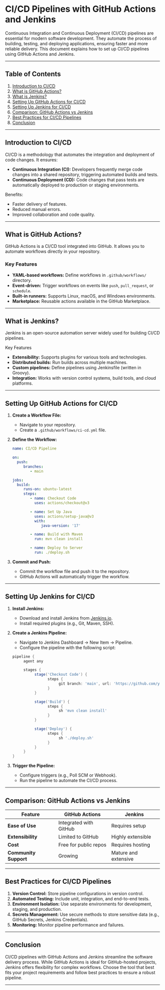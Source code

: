 # CI/CD Pipelines with GitHub Actions and Jenkins

Continuous Integration and Continuous Deployment (CI/CD) pipelines are essential for modern software development. They automate the process of building, testing, and deploying applications, ensuring faster and more reliable delivery. This document explains how to set up CI/CD pipelines using GitHub Actions and Jenkins.

---

## Table of Contents

1. [Introduction to CI/CD](#introduction-to-cicd)
2. [What is GitHub Actions?](#what-is-github-actions)
3. [What is Jenkins?](#what-is-jenkins)
4. [Setting Up GitHub Actions for CI/CD](#setting-up-github-actions-for-cicd)
5. [Setting Up Jenkins for CI/CD](#setting-up-jenkins-for-cicd)
6. [Comparison: GitHub Actions vs Jenkins](#comparison-github-actions-vs-jenkins)
7. [Best Practices for CI/CD Pipelines](#best-practices-for-cicd-pipelines)
8. [Conclusion](#conclusion)

---

## Introduction to CI/CD

CI/CD is a methodology that automates the integration and deployment of code changes. It ensures:

- **Continuous Integration (CI):** Developers frequently merge code changes into a shared repository, triggering automated builds and tests.
- **Continuous Deployment (CD):** Code changes that pass tests are automatically deployed to production or staging environments.

Benefits:

- Faster delivery of features.
- Reduced manual errors.
- Improved collaboration and code quality.

---

## What is GitHub Actions?

GitHub Actions is a CI/CD tool integrated into GitHub. It allows you to automate workflows directly in your repository.

### Key Features

- **YAML-based workflows:** Define workflows in `.github/workflows/` directory.
- **Event-driven:** Trigger workflows on events like `push`, `pull_request`, or `schedule`.
- **Built-in runners:** Supports Linux, macOS, and Windows environments.
- **Marketplace:** Reusable actions available in the GitHub Marketplace.

---

## What is Jenkins?

Jenkins is an open-source automation server widely used for building CI/CD pipelines.

Key Features

- **Extensibility:** Supports plugins for various tools and technologies.
- **Distributed builds:** Run builds across multiple machines.
- **Custom pipelines:** Define pipelines using Jenkinsfile (written in Groovy).
- **Integration:** Works with version control systems, build tools, and cloud platforms.

---

## Setting Up GitHub Actions for CI/CD

1. **Create a Workflow File:**
    - Navigate to your repository.
    - Create a `.github/workflows/ci-cd.yml` file.

2. **Define the Workflow:**

    ```yaml
    name: CI/CD Pipeline

    on:
      push:
         branches:
            - main

    jobs:
      build:
         runs-on: ubuntu-latest
         steps:
            - name: Checkout Code
              uses: actions/checkout@v3

            - name: Set Up Java
              uses: actions/setup-java@v3
              with:
                 java-version: '17'

            - name: Build with Maven
              run: mvn clean install

            - name: Deploy to Server
              run: ./deploy.sh
    ```

3. **Commit and Push:**
    - Commit the workflow file and push it to the repository.
    - GitHub Actions will automatically trigger the workflow.

---

## Setting Up Jenkins for CI/CD

1. **Install Jenkins:**
    - Download and install Jenkins from [Jenkins.io](https://www.jenkins.io/).
    - Install required plugins (e.g., Git, Maven, SSH).

2. **Create a Jenkins Pipeline:**
    - Navigate to Jenkins Dashboard → New Item → Pipeline.
    - Configure the pipeline with the following script:

    ```groovy
    pipeline {
         agent any

         stages {
              stage('Checkout Code') {
                    steps {
                         git branch: 'main', url: 'https://github.com/your-repo.git'
                    }
              }

              stage('Build') {
                    steps {
                         sh 'mvn clean install'
                    }
              }

              stage('Deploy') {
                    steps {
                         sh './deploy.sh'
                    }
              }
         }
    }
    ```

3. **Trigger the Pipeline:**
    - Configure triggers (e.g., Poll SCM or Webhook).
    - Run the pipeline to automate the CI/CD process.

---

## Comparison: GitHub Actions vs Jenkins

| Feature              | GitHub Actions          | Jenkins               |
|----------------------|-------------------------|-----------------------|
| **Ease of Use**      | Integrated with GitHub  | Requires setup        |
| **Extensibility**    | Limited to GitHub       | Highly extensible     |
| **Cost**             | Free for public repos   | Requires hosting      |
| **Community Support**| Growing                 | Mature and extensive  |

---

## Best Practices for CI/CD Pipelines

1. **Version Control:** Store pipeline configurations in version control.
2. **Automated Testing:** Include unit, integration, and end-to-end tests.
3. **Environment Isolation:** Use separate environments for development, staging, and production.
4. **Secrets Management:** Use secure methods to store sensitive data (e.g., GitHub Secrets, Jenkins Credentials).
5. **Monitoring:** Monitor pipeline performance and failures.

---

## Conclusion

CI/CD pipelines with GitHub Actions and Jenkins streamline the software delivery process. While GitHub Actions is ideal for GitHub-hosted projects, Jenkins offers flexibility for complex workflows. Choose the tool that best fits your project requirements and follow best practices to ensure a robust pipeline.

---
